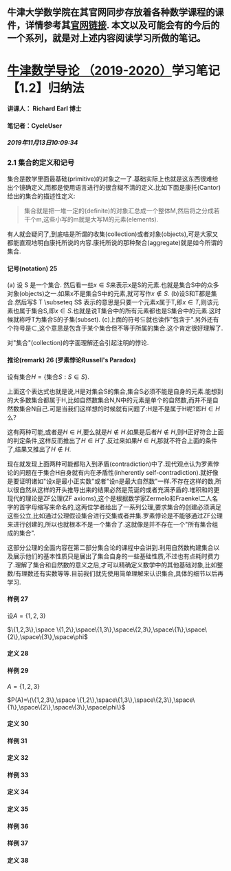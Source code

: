 牛津大学数学院在其官网同步存放着各种数学课程的课件，详情参考其[官网链接](https://courses.maths.ox.ac.uk/node/43812).
本文以及可能会有的今后的一个系列，就是对上述内容阅读学习所做的笔记。
-------------------------------------------------------------------------


# [牛津数学导论 （2019-2020）](https://courses.maths.ox.ac.uk/node/view_material/45954)学习笔记【1.2】归纳法

#### 讲课人： Richard Earl 博士
#### 笔记者：CycleUser
##### 2019年11月13日10:09:34


### 2.1 集合的定义和记号

集合是数学里面最基础(primitive)的对象之一了.基础实际上也就是这东西很难给出个镜确定义,而都是使用语言进行的很含糊不清的定义.比如下面是康托(Cantor)给出的集合的描述性定义:
> 集合就是把一堆一定的(definite)的对象汇总成一个整体M,然后将之分成若干个m,这些小写的m就是大写M的元素(elements).

有人就会疑问了,到底啥是所谓的收集(collection)或者对象(objects),可是大家又都能直观地明白康托所说的内容.康托所说的那种聚合(aggregate)就是如今所谓的集合.

#### 记号(notation) 25
(a) 设 S 是一个集合. 然后看一些$x\in S$来表示x是S的元素.也就是集合S中的众多对象(objects)之一.如果x不是集合S中的元素,就可写作$x\notin S$.
(b)设S和T都是集合.然后写$ T \subseteq S$ 表示的意思是只要一个元素x属于T,即$x\in  T$,则该元素也属于集合S,即$x\in S$.也就是说T集合中的所有元素都也是S集合中的元素.这时候就称呼T为集合S的子集(subset).
(c)上面的符号$\subseteq$就也读作"包含于".另外还有个符号是$\subset$,这个意思是包含于某个集合但不等于所属的集合.这个肯定很好理解了.

对"集合"(collection)的字面理解还会引起注明的悖论.

#### 推论(remark) 26 (罗素悖论Russell's Paradox)
设有集合$H=\{\text{集合}S:S\in S\}$.

上面这个表达式也就是说,H是对集合S的集合,集合S必须不能是自身的元素.能想到的大多数集合都属于H,比如自然数集合N,N中的元素是单个的自然数,而并不是自然数集合N自己.可是当我们这样想的时候就有问题了:H是不是属于H呢?即$H\in H$么?

这有两种可能,或者是$H\in H$,要么就是$H\notin H$.如果是后者$H\notin H$,则H正好符合上面的判定条件,这样反而推出了$H\in H$了.反过来如果$H\in H$,那就不符合上面的条件了,结果又推出了$H\notin H$.

现在就发现上面两种可能都陷入到矛盾(contradiction)中了.现代观点认为罗素悖论的问题在于集合H自身就有内在矛盾性(inherently self-contradiction).就好像是要证明诸如"设x是最小正实数"或者"设n是最大自然数"一样.不存在这样的数,所以很自然从这样的开头推导出来的结果必然是荒诞的或者充满矛盾的.堆积和的更现代的理论是ZF公理(ZF axioms),这个是根据数学家Zermelo和Fraenkel二人名字的首字母缩写来命名的,这两位学者给出了一系列公理,要求集合的创建必须满足这些公立,比如通过公理假设集合进行交集或者并集.罗素悖论是不能够通过ZF公理来进行创建的,所以也就根本不是一个集合了.这就像是并不存在一个"所有集合组成的集合".

这部分公理的全面内容在第二部分集合论的课程中会讲到.利用自然数构建集合以及展示他们的基本性质只是展出了集合自身的一些基础性质,不过也有点耗时费力了.理解了集合和自然数的意义之后,才可以精确定义数学中的其他基础对象,比如整数/有理数还有实数等等.目前我们就先使用简单理解来认识集合,具体的细节以后再学习.

#### 样例 27

设$A=\{1,2,3\}$


$\{1,2,3\},\space \{1,2\},\space\{1,3\},\space\{2,3\},\space\{1\},\space\{2\},\space\{3\},\space\phi$

#### 定义 28



#### 样例 29
$A=\{1,2,3\}$

$P(A)=\{\{1,2,3\},\space \{1,2\},\space\{1,3\},\space\{2,3\},\space\{1\},\space\{2\},\space\{3\},\space\phi\}$

#### 定义 30



#### 样例 31



#### 定义 32



#### 样例 33



#### 定义 34



#### 定义 35



#### 样例 36


#### 样例 37


#### 定义 38



